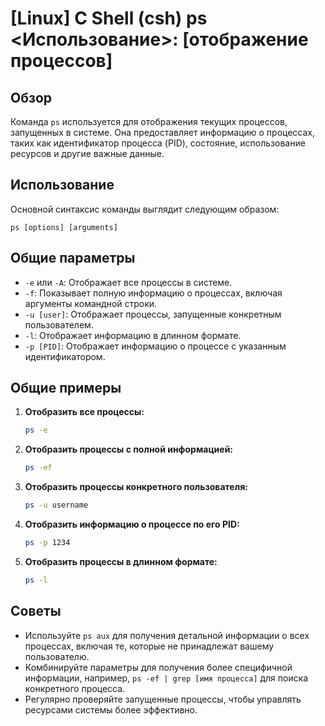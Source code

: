 # [Linux] C Shell (csh) ps <Использование>: [отображение процессов]

## Обзор
Команда `ps` используется для отображения текущих процессов, запущенных в системе. Она предоставляет информацию о процессах, таких как идентификатор процесса (PID), состояние, использование ресурсов и другие важные данные.

## Использование
Основной синтаксис команды выглядит следующим образом:
```
ps [options] [arguments]
```

## Общие параметры
- `-e` или `-A`: Отображает все процессы в системе.
- `-f`: Показывает полную информацию о процессах, включая аргументы командной строки.
- `-u [user]`: Отображает процессы, запущенные конкретным пользователем.
- `-l`: Отображает информацию в длинном формате.
- `-p [PID]`: Отображает информацию о процессе с указанным идентификатором.

## Общие примеры
1. **Отобразить все процессы:**
   ```bash
   ps -e
   ```

2. **Отобразить процессы с полной информацией:**
   ```bash
   ps -ef
   ```

3. **Отобразить процессы конкретного пользователя:**
   ```bash
   ps -u username
   ```

4. **Отобразить информацию о процессе по его PID:**
   ```bash
   ps -p 1234
   ```

5. **Отобразить процессы в длинном формате:**
   ```bash
   ps -l
   ```

## Советы
- Используйте `ps aux` для получения детальной информации о всех процессах, включая те, которые не принадлежат вашему пользователю.
- Комбинируйте параметры для получения более специфичной информации, например, `ps -ef | grep [имя процесса]` для поиска конкретного процесса.
- Регулярно проверяйте запущенные процессы, чтобы управлять ресурсами системы более эффективно.